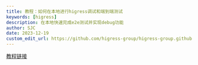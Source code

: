 ```yaml
---
title: 教程：如何在本地进行higress调试和端到端测试
keywords: [higress]
description: 在本地快速完成e2e测试并实现debug功能
author: SJC
date: 2023-12-19
custom_edit_url: https://github.com/higress-group/higress-group.github.io/blob/main/i18n/zh-cn/docusaurus-plugin-content-docs/current/dev/e2e-debug.md
---
```


[教程链接](https://higress.cn/blog/e2e-debug)